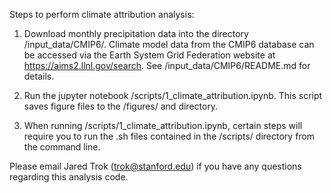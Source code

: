 Steps to perform climate attribution analysis:

1. Download monthly precipitation data into the directory /input_data/CMIP6/. Climate model data from the CMIP6 database can be accessed via the Earth System Grid Federation website at https://aims2.llnl.gov/search. See /input_data/CMIP6/README.md for details.

2. Run the jupyter notebook /scripts/1_climate_attribution.ipynb. This script saves figure files to the /figures/ and directory.

3. When running /scripts/1_climate_attribution.ipynb, certain steps will require you to run the .sh files contained in the /scripts/ directory from the command line.

Please email Jared Trok (trok@stanford.edu) if you have any questions regarding this analysis code.

